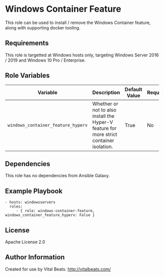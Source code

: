 Windows Container Feature
=========================

This role can be used to install / remove the Windows Container feature, along with supporting docker tooling.

Requirements
------------

This role is targetted at Windows hosts only, targeting Windows Server 2016 / 2019 and Windows 10 Pro / Enterprise.

Role Variables
--------------

| Variable                           | Description                                                                             | Default Value | Required |
| ---------------------------------- | --------------------------------------------------------------------------------------- | ------------- | -------- |
| `windows_container_feature_hyperv` | Whether or not to also install the Hyper-V feature for more strict container isolation. | True          | No       |

Dependencies
------------

This role has no dependencies from Ansible Galaxy.

Example Playbook
----------------

    - hosts: windowsservers
      roles:
         - { role: windows-container-feature, windows_container_feature_hyperv: False }

License
-------

Apache License 2.0

Author Information
------------------

Created for use by Vital Beats. http://vitalbeats.com/
